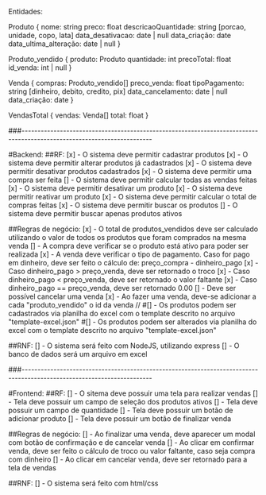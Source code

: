 Entidades:

Produto {
nome: string
preco: float
descricaoQuantidade: string [porcao, unidade, copo, lata]
data_desativacao: date | null
data_criação: date
data_ultima_alteração: date | null
}

Produto_vendido {
produto: Produto
quantidade: int
precoTotal: float
id_venda: int | null
}

Venda {
compras: Produto_vendido[]
preco_venda: float
tipoPagamento: string [dinheiro, debito, credito, pix]
data_cancelamento: date | null
data_criação: date
}

VendasTotal {
vendas: Venda[]
total: float
}

###-----------------------------------------------------------------------------------------------------------------------

#Backend:
##RF:
[x] - O sistema deve permitir cadastrar produtos
[x] - O sistema deve permitir alterar produtos já cadastrados
[x] - O sistema deve permitir desativar produtos cadastrados
[x] - O sistema deve permitir uma compra ser feita
[] - O sistema deve permitir calcular todas as vendas feitas
[x] - O sistema deve permitir desativar um produto
[x] - O sistema deve permitir reativar um produto
[x] - O sistema deve permitir calcular o total de compras feitas
[x] - O sistema deve permitir buscar os produtos
[] - O sistema deve permitir buscar apenas produtos ativos

##Regras de negócio:
[x] - O total de produtos_vendidos deve ser calculado utilizando o valor de todos os produtos que foram comprados na mesma venda
[] - A compra deve verificar se o produto está ativo para poder ser realizada
[x] - A venda deve verificar o tipo de pagamento. Caso for pago em dinheiro, deve ser feito o cálculo de: preço_compra - dinheiro_pago
[x] - Caso dinheiro_pago > preço_venda, deve ser retornado o troco
[x] - Caso dinheiro_pago < preço_venda, deve ser retornado o valor faltante
[x] - Caso dinheiro_pago == preço_venda, deve ser retornado 0.00
[] - Deve ser possível cancelar uma venda
[x] - Ao fazer uma venda, deve-se adicionar a cada "produto_vendido" o id da venda
//
#[] - Os produtos podem ser cadastrados via planilha do excel com o template descrito no arquivo "template-excel.json"
#[] - Os produtos podem ser alterados via planilha do excel com o template descrito no arquivo "template-excel.json"

##RNF:
[] - O sistema será feito com NodeJS, utilizando express
[] - O banco de dados será um arquivo em excel

###-----------------------------------------------------------------------------------------------------------------------

#Frontend:
##RF:
[] - O sitema deve possuir uma tela para realizar vendas
[] - Tela deve possuir um campo de seleção dos produtos ativos
[] - Tela deve possuir um campo de quantidade
[] - Tela deve possuir um botão de adicionar produto
[] - Tela deve possuir um botão de finalizar venda

##Regras de negócio:
[] - Ao finalizar uma venda, deve aparecer um modal com botão de confirmação e de cancelar venda
[] - Ao clicar em confirmar venda, deve ser feito o cálculo de troco ou valor faltante, caso seja compra com dinheiro
[] - Ao clicar em cancelar venda, deve ser retornado para a tela de vendas

##RNF:
[] - O sistema será feito com html/css

